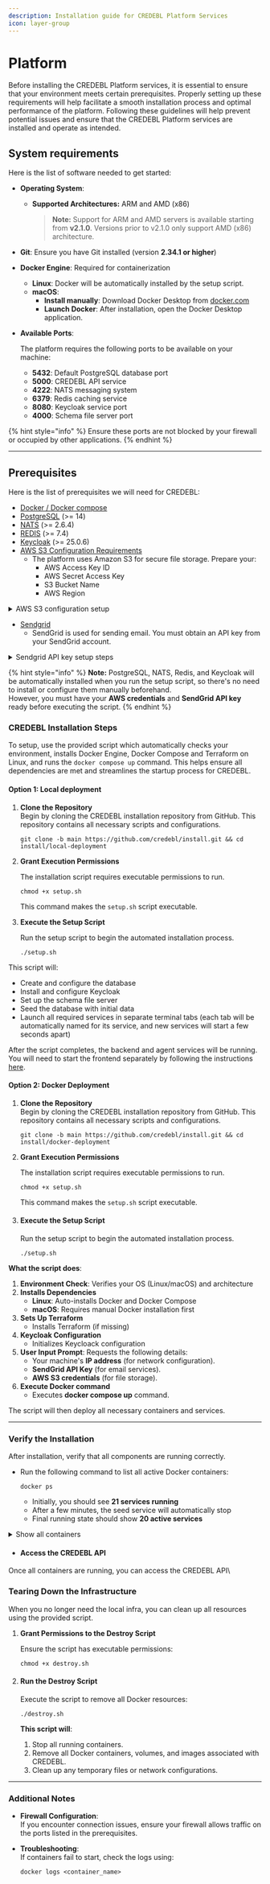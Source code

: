 ```yaml
---
description: Installation guide for CREDEBL Platform Services
icon: layer-group
---
```


# Platform

Before installing the CREDEBL Platform services, it is essential to ensure that your environment meets certain prerequisites. Properly setting up these requirements will help facilitate a smooth installation process and optimal performance of the platform. Following these guidelines will help prevent potential issues and ensure that the CREDEBL Platform services are installed and operate as intended.&#x20;

## System requirements

Here is the list of software needed to get started:&#x20;

* **Operating System**:&#x20;
  *   **Supported Architectures:** ARM and AMD (x86)

      > **Note:** Support for ARM and AMD servers is available starting from **v2.1.0**. Versions prior to v2.1.0 only support AMD (x86) architecture.
* **Git**: Ensure you have Git installed (version **2.34.1 or higher**)
* **Docker Engine**: Required for containerization
  * **Linux**: Docker will be automatically installed by the setup script.
  * **macOS**:&#x20;
    * **Install manually**: Download Docker Desktop from [docker.com](https://www.docker.com/products/docker-desktop/)
    * **Launch Docker**: After installation, open the Docker Desktop application.
*   **Available Ports**:&#x20;

    The platform requires the following ports to be available on your machine:

    * **5432**: Default PostgreSQL database port
    * **5000**: CREDEBL API service
    * **4222**: NATS messaging system
    * **6379**: Redis caching service
    * **8080**: Keycloak service port
    * **4000**: Schema file server port

{% hint style="info" %}
Ensure these ports are not blocked by your firewall or occupied by other applications.
{% endhint %}

***

## Prerequisites

Here is the list of prerequisites we will need for CREDEBL:

* [Docker / Docker compose](https://docs.docker.com/compose/install/standalone/)​
* [PostgreSQL](https://app.gitbook.com/o/V2P788cbocWTT1Z5YOmy/s/nsdydI5ziLfZ8yT3e0r8/~/diff/~/changes/93/~/revisions/TgbJCysW7FmStzyIiou3/contribute/setup/postgresql) (>= 14)
* ​[NATS](https://app.gitbook.com/o/V2P788cbocWTT1Z5YOmy/s/nsdydI5ziLfZ8yT3e0r8/~/diff/~/changes/93/~/revisions/TgbJCysW7FmStzyIiou3/contribute/setup/nats) (>= 2.6.4)
* ​[REDIS](https://app.gitbook.com/o/V2P788cbocWTT1Z5YOmy/s/nsdydI5ziLfZ8yT3e0r8/~/diff/~/changes/93/~/revisions/TgbJCysW7FmStzyIiou3/contribute/setup/redis) (>= 7.4)
* ​[Keycloak](https://app.gitbook.com/o/V2P788cbocWTT1Z5YOmy/s/nsdydI5ziLfZ8yT3e0r8/~/diff/~/changes/93/~/revisions/TgbJCysW7FmStzyIiou3/contribute/setup/top) (>= 25.0.6)
* [AWS S3 Configuration Requirements](https://aws.amazon.com/)
  * The platform uses Amazon S3 for secure file storage. Prepare your:
    * AWS Access Key ID
    * AWS Secret Access Key
    * S3 Bucket Name
    * AWS Region

<details>

<summary>AWS S3 configuration setup </summary>

* **IAM User Setup**
  * **Step 1: Create Dedicated IAM User**
  * **Step 2: Set Permissions**\
    Attach policy to user with these permissions:
    * `s3:PutObject`
    * `s3:GetObject`
    * `s3:ListBucket`
  * **Step 3: Generate Credentials**\
    After user creation, download:
    * Access Key ID
    * Secret Access Key\
      &#xNAN;_(Store securely for CREDEBL installation)_

-   **S3 Bucket Folder Requirements**

    Please ensure the following folder structure is created in the respective S3 buckets:

    | Bucket Type                 | Required Folders                                      | Access Level |
    | --------------------------- | ----------------------------------------------------- | ------------ |
    | **Connection URLs Storage** | <p><code>default/</code><br><code>persist/</code></p> | Public       |
    | **Organization Logos**      | `orgLogos/`                                           | Public       |
    | **Bulk Issuance**           | (root level)                                          | Private      |

</details>

* [Sendgrid](https://sendgrid.com/en-us)
  * SendGrid is used for sending email. You must obtain an API key from your SendGrid account.

<details>

<summary>Sendgrid API key setup steps</summary>

* Log in to your SendGrid account:
  * Go to [https://app.sendgrid.com](https://login.sendgrid.com/login/password) and sign in with your credentials.

![](https://lh7-rt.googleusercontent.com/docsz/AD_4nXdmnR2ZTjWIr9ORfRzVmvYHLrLKN0HSc2Wc1h6K-cLQ4FQJfdTEBlrotNpG2Q851P2OCqSd7U1ezy67E2tHUa7RfnYL9S20bBAYmS42COLpTm8xfXZIOdjS8hOEX1WZCbQCS7gjCg?key=d_qWtjEes9qiiyogS_A3bw)

* Navigate to API Key Settings:-
  * On the left-hand navigation panel, click on "Settings".
  * Under Settings, select "API Keys".

![](https://lh7-rt.googleusercontent.com/docsz/AD_4nXfy-IUcY6_BTto_2Glo7JSXnmXZVLrR2X8Oudv1F_Tf1CSzQ85Re0RxaSgyWGIgnLCqQsu1x2SRpkCLpfz-jRkDwBlgyz45Pp3Cuyhuf11a-K5NF5dC2LFhK7DdMEMFk0bMfq1hXg?key=d_qWtjEes9qiiyogS_A3bw)

* Create a New API Key:
  * Click on the "Create API Key" button.

![](https://lh7-rt.googleusercontent.com/docsz/AD_4nXeKwFhpTjxrbEOEfo0ndl8bSfBpS1sPnGQgMQWOiU9Sv8qxseMDbVAyW3w5sjh23Ca6g6RK2LHVHHJREEDoT4xBZi_og7i8r5VPhR_f36NY4WTieqOaYW9ETGP7Y0h13-m3WyXN5A?key=d_qWtjEes9qiiyogS_A3bw)

* Choose one of the following access levels:
  * Enter a meaningful name for your API key to help you identify its purpose later.
  * Full Access – Grants complete access to all endpoints.
  * Restricted Access – Allows you to configure fine-grained permissions for each API category.
  * Billing Access – Provides access only to billing-related endpoints.
  * Click the "Create & View" button.

![](https://lh7-rt.googleusercontent.com/docsz/AD_4nXeCZQrz4sNPFaqjeUWQn7ZT8LirX49yNxW4keyaRlM14cFOG_XOR22LfvHTl8SFfDRyrNmvYOb5r751LGS8XfX0jLU-vel7gve-USCNRySOwBG8HDfkDETbJlxkJaszgwT0qFNUkw?key=d_qWtjEes9qiiyogS_A3bw)

* Secure Your API Key:
  * Your API key will be displayed only once, make sure to copy and save this key securely in a password manager or secure vault.

![](https://lh7-rt.googleusercontent.com/docsz/AD_4nXfaxBTAD_RmN_r_uqStSpLpkId7A89_amkJuAOFv96TSB56tJ0mF7DGKwxfQqoOFN-FYaG0_MK12_nSWLnHUjCNsWT2rt9qT-l5GYNvFDJbX9TnoSn1ySlH6_FbEEeFLDyCq5SR?key=d_qWtjEes9qiiyogS_A3bw)

\
Note:-&#x20;

* Do not hard-code the key in your application code.
* Avoid committing the key to any public repositories (e.g., GitHub)

</details>

{% hint style="info" %}
**Note:** PostgreSQL, NATS, Redis, and Keycloak will be automatically installed when you run the setup script, so there's no need to install or configure them manually beforehand.\
However, you must have your **AWS credentials** and **SendGrid API key** ready before executing the script.
{% endhint %}

### CREDEBL **Installation Steps**

To setup, use the provided script which automatically checks your environment, installs Docker Engine, Docker Compose and Terraform on Linux, and runs the `docker compose up` command. This helps ensure all dependencies are met and streamlines the startup process for CREDEBL.

#### Option 1: Local deployment&#x20;

1.  **Clone the Repository**\
    Begin by cloning the CREDEBL installation repository from GitHub. This repository contains all necessary scripts and configurations.

    ```
    git clone -b main https://github.com/credebl/install.git && cd install/local-deployment
    ```
2.  **Grant Execution Permissions**

    The installation script requires executable permissions to run.

    ```
    chmod +x setup.sh
    ```

    This command makes the `setup.sh` script executable.
3.  **Execute the Setup Script**

    Run the setup script to begin the automated installation process.

    ```
    ./setup.sh
    ```

This script will:

* Create and configure the database
* Install and configure Keycloak
* Set up the schema file server
* Seed the database with initial data
* Launch all required services in separate terminal tabs (each tab will be automatically named for its service, and new services will start a few seconds apart)

After the script completes, the backend and agent services will be running.\
You will need to start the frontend separately by following the instructions [here](https://docs.credebl.id/docs/contribute/setup/studio).

#### Option 2: Docker Deployment

1.  **Clone the Repository**\
    Begin by cloning the CREDEBL installation repository from GitHub. This repository contains all necessary scripts and configurations.

    ```
    git clone -b main https://github.com/credebl/install.git && cd install/docker-deployment
    ```


2.  **Grant Execution Permissions**

    The installation script requires executable permissions to run.

    ```
    chmod +x setup.sh
    ```

    This command makes the `setup.sh` script executable.


3.  #### **Execute the Setup Script**

    Run the setup script to begin the automated installation process.

    ```
    ./setup.sh
    ```

**What the script does**:

1. **Environment Check**: Verifies your OS (Linux/macOS) and architecture
2. **Installs Dependencies**
   * **Linux**: Auto-installs Docker and Docker Compose
   * **macOS**: Requires manual Docker installation first
3. **Sets Up Terraform**
   * Installs Terraform (if missing)
4. **Keycloak Configuration**
   * Initializes Keycloack configuration
5. **User Input Prompt**: Requests the following details:
   * Your machine's **IP address** (for network configuration).
   * **SendGrid API Key** (for email services).
   * **AWS S3 credentials** (for file storage).
6. **Execute Docker command**
   * Executes **docker compose up** command.

The script will then deploy all necessary containers and services.

***

### Verify the Installation <a href="#verify-the-installation" id="verify-the-installation"></a>

After installation, verify that all components are running correctly.

*   Run the following command to list all active Docker containers:

    ```
    docker ps
    ```

    * Initially, you should see **21 services running**
    * After a few minutes, the seed service will automatically stop
    * Final running state should show **20 active services**

<details>

<summary>Show all containers</summary>

{% code title="Services" %}
```
Credo-Controller
Agent-Service
Agent-Provisioning-Service
Verification-Service
Organization-Service
Ledger-Service
Issuance-Service
Connection-Service
User-Service
Cloud-Wallet-Service
Utility-Service
Webhook-Service
Geolocation-Service
Notification-Service
API-Gateway
Seed-Service
Postgres
Redis
Schema-File-Server
NATS
Keycloak
```
{% endcode %}

</details>

* #### **Access the CREDEBL API**

Once all containers are running, you can access the CREDEBL API\


### **Tearing Down the Infrastructure**

When you no longer need the local infra, you can clean up all resources using the provided script.

1.  **Grant Permissions to the Destroy Script**

    Ensure the script has executable permissions:



    ```
    chmod +x destroy.sh
    ```
2.  #### **Run the Destroy Script**

    Execute the script to remove all Docker resources:



    ```
    ./destroy.sh
    ```



    **This script will**:

    1. Stop all running containers.
    2. Remove all Docker containers, volumes, and images associated with CREDEBL.
    3. Clean up any temporary files or network configurations.

***

### **Additional Notes**



* **Firewall Configuration**:\
  If you encounter connection issues, ensure your firewall allows traffic on the ports listed in the prerequisites.
*   **Troubleshooting**:\
    If containers fail to start, check the logs using:



    ```
    docker logs <container_name>
    ```
